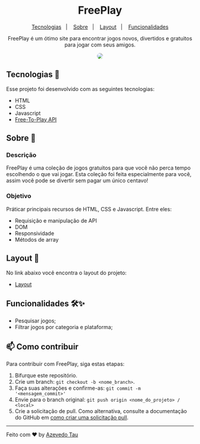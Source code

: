 <h1 align="center"> FreePlay </h1>
<p align="center">
  <a href="#tecnologias-">Tecnologias</a>&nbsp;&nbsp;&nbsp;|&nbsp;&nbsp;&nbsp;
  <a href="#sobre-">Sobre</a>&nbsp;&nbsp;&nbsp;|&nbsp;&nbsp;&nbsp;
  <a href="#layout-">Layout</a>&nbsp;&nbsp;&nbsp;|&nbsp;&nbsp;&nbsp;
  <a href="#funcionalidades-">Funcionalidades</a>
</p>
<p align="center"> 
FreePlay é um ótimo site para encontrar jogos novos, divertidos e gratuitos para jogar com seus amigos.
</p>
<p align="center">
<img src="/assets/images/video.gif" align="center" style="border-radius: 10px" />
</p>

## Tecnologias 🚀 
Esse projeto foi desenvolvido com as seguintes tecnologias:
- HTML
- CSS
- Javascript
- [Free-To-Play API](https://www.freetogame.com/api-doc)

## Sobre 📖


### Descrição
FreePlay é uma coleção de jogos gratuitos para que você não perca tempo escolhendo o que vai jogar. Esta coleção foi feita especialmente para você, assim você pode se divertir sem pagar um único centavo!


### Objetivo
Práticar principais recursos de HTML, CSS e Javascript. Entre eles:

- Requisição e manipulação de API
- DOM
- Responsividade
- Métodos de array

##  Layout 🔖
No link abaixo você encontra o layout do projeto:
- [Layout](https://www.figma.com/file/WJfDg7Z2sUwTWkuUxMDuvy/FreePlay?node-id=0%3A1)

## Funcionalidades 🛠✨
- Pesquisar jogos;
- Filtrar jogos por categoria e plataforma;

## 📫 Como contribuir
<!---Se o seu README for longo ou se você tiver algum processo ou etapas específicas que deseja que os contribuidores sigam, considere a criação de um arquivo CONTRIBUTING.md separado--->
Para contribuir com FreePlay, siga estas etapas:
1. Bifurque este repositório.
2. Crie um branch: `git checkout -b <nome_branch>`.
3. Faça suas alterações e confirme-as: `git commit -m '<mensagem_commit>'`
4. Envie para o branch original: `git push origin <nome_do_projeto> / <local>`
5. Crie a solicitação de pull.
Como alternativa, consulte a documentação do GitHub em [como criar uma solicitação pull](https://help.github.com/en/github/collaborating-with-issues-and-pull-requests/creating-a-pull-request).
---
Feito com ♥ by [Azevedo Tau](https://github.com/azevedotau-ai)